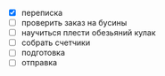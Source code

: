 - [x] переписка
- [ ] проверить заказ на бусины
- [ ] научиться плести обезьяний кулак
- [ ] собрать счетчики
- [ ] подготовка
- [ ] отправка